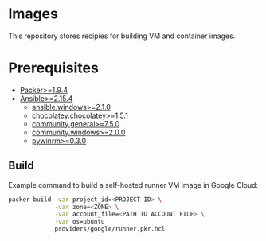 # Images

This repository stores recipies for building VM and container images.

# Prerequisites

* [Packer>=1.9.4](https://www.packer.io)
* [Ansible>=2.15.4](https://www.ansible.com)
  * [ansible.windows>=2.1.0](https://galaxy.ansible.com/ui/repo/published/ansible/windows/)
  * [chocolatey.chocolatey>=1.5.1](https://galaxy.ansible.com/ui/repo/published/chocolatey/chocolatey)
  * [community.general>=7.5.0](https://galaxy.ansible.com/ui/repo/published/community/general)
  * [community.windows>=2.0.0](https://galaxy.ansible.com/ui/repo/published/community/windows)
  * [pywinrm>=0.3.0](https://pypi.org/project/pywinrm/)

## Build

Example command to build a self-hosted runner VM image in Google Cloud:

```sh
packer build -var project_id=<PROJECT ID> \
             -var zone=<ZONE> \
             -var account_file=<PATH TO ACCOUNT FILE> \
             -var os=ubuntu
             providers/google/runner.pkr.hcl
```
